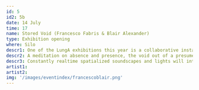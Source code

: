 ```yaml
---
id: 5
id2: 5b
date: 14 July
time: 17
name: Stored Void (Francesco Fabris & Blair Alexander)
type: Exhibition opening
where: Silo
descr1: One of the LungA exhibitions this year is a collaborative installation by Italian visual artist Francesco Fabris and Canadian cinematographer Blair Alexander. The installation will be a work in progress from its opening and throughout the festival. Where the duo will play with light, sound and shadows of the Silo tank in Seyðisfjörður. A vast and dark echo chamber with a lot of potential to explore the qualities of place, time and space.
descr2: A meditation on absence and presence, the void out of a presumed necessity in a place that’s been built by humans to be filled and store future needs, but that’s now re-used without any need for them to be there. An exercise of displacement in a place that has been deprived from its primal function while allowing the natural sound properties of its material to come alive and be experienced from a new perspective.
descr3: Constantly realtime spatialized soundscapes and lights will interact with the architecture of the structure shaping into a site-specific piece about place as time and space.
artist1:
artist2:
img: '/images/eventindex/francescoblair.png'
---
```

